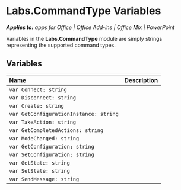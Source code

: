 
# Labs.CommandType Variables

 _**Applies to:** apps for Office | Office Add-ins | Office Mix | PowerPoint_

Variables in the  **Labs.CommandType** module are simply strings representing the supported command types.

## Variables


|**Name**|**Description**|
|:-----|:-----|
| `var Connect: string`||
| `var Disconnect: string`||
| `var Create: string`||
| `var GetConfigurationInstance: string`||
| `var TakeAction: string`||
| `var GetCompletedActions: string`||
| `var ModeChanged: string`||
| `var GetConfiguration: string`||
| `var SetConfiguration: string`||
| `var GetState: string`||
| `var SetState: string`||
| `var SendMessage: string`||
